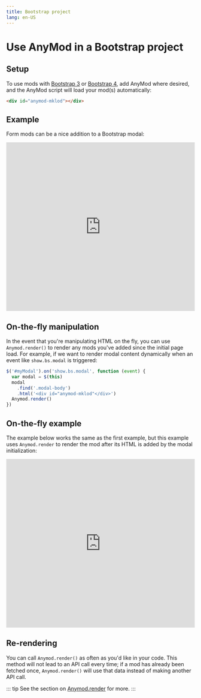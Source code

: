 ```yaml
---
title: Bootstrap project
lang: en-US
---
```


# Use AnyMod in a Bootstrap project


## Setup

To use mods with [Bootstrap 3](http://getbootstrap.com/) or [Bootstrap 4](https://v4-alpha.getbootstrap.com/), add AnyMod where desired, and the AnyMod script will load your mod(s) automatically:

```html
<div id="anymod-mklod"></div>
```

## Example

Form mods can be a nice addition to a Bootstrap modal:

<iframe width="100%" height="450" src="https://jsfiddle.net/component/Lhqv1s7f/embedded/html,result" allowfullscreen="allowfullscreen" frameborder="0"></iframe>

## On-the-fly manipulation

In the event that you're manipulating HTML on the fly, you can use `Anymod.render()` to render any mods you've added since the initial page load. For example, if we want to render modal content dynamically when an event like `show.bs.modal` is triggered:

```js
$('#myModal').on('show.bs.modal', function (event) {
  var modal = $(this)
  modal
    .find('.modal-body')
    .html('<div id="anymod-mklod"</div>')
  Anymod.render()
})
```

## On-the-fly example

The example below works the same as the first example, but this example uses `Anymod.render` to render the mod after its HTML is added by the modal initialization:

<iframe width="100%" height="450" src="https://jsfiddle.net/component/8rw5jymk/embedded/html,js,result" allowfullscreen="allowfullscreen" frameborder="0"></iframe>

## Re-rendering

You can call `Anymod.render()` as often as you'd like in your code. This method will not lead to an API call every time; if a mod has already been fetched once, `Anymod.render()` will use that data instead of making another API call.

::: tip
See the section on [Anymod.render](/guide/global-methods.html#anymod-render) for more.
:::